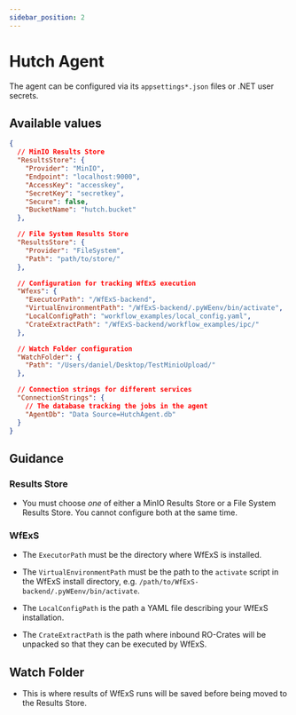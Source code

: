 ```yaml
---
sidebar_position: 2
---
```


# Hutch Agent

The agent can be configured via its `appsettings*.json` files or .NET user secrets.

## Available values

```json
{
  // MinIO Results Store
  "ResultsStore": {
    "Provider": "MinIO",
    "Endpoint": "localhost:9000",
    "AccessKey": "accesskey",
    "SecretKey": "secretkey",
    "Secure": false,
    "BucketName": "hutch.bucket"
  },

  // File System Results Store
  "ResultsStore": {
    "Provider": "FileSystem",
    "Path": "path/to/store/"
  },

  // Configuration for tracking WfExS execution
  "Wfexs": {
    "ExecutorPath": "/WfExS-backend",
    "VirtualEnvironmentPath": "/WfExS-backend/.pyWEenv/bin/activate",
    "LocalConfigPath": "workflow_examples/local_config.yaml",
    "CrateExtractPath": "/WfExS-backend/workflow_examples/ipc/"
  },

  // Watch Folder configuration
  "WatchFolder": {
    "Path": "/Users/daniel/Desktop/TestMinioUpload/"
  },

  // Connection strings for different services
  "ConnectionStrings": {
    // The database tracking the jobs in the agent
    "AgentDb": "Data Source=HutchAgent.db"
  }
}
```

## Guidance
### Results Store
- You must choose *one* of either a MinIO Results Store or a File System Results Store. You cannot configure both at the same time.

### WfExS
- The `ExecutorPath` must be the directory where WfExS is installed.

- The `VirtualEnvironmentPath` must be the path to the `activate` script in the WfExS install directory, e.g. `/path/to/WfExS-backend/.pyWEenv/bin/activate`.

- The `LocalConfigPath` is the path a YAML file describing your WfExS installation.

- The `CrateExtractPath` is the path where inbound RO-Crates will be unpacked so that they can be executed by WfExS.

## Watch Folder
- This is where results of WfExS runs will be saved before being moved to the Results Store.
